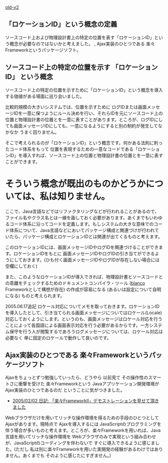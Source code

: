 [old-v2](ig050616-orig.html)

## 「ロケーションID」という概念の定義

ソースコード上および物理設計書上の特定の位置を表す「ロケーションID」という概念が必要なのではないかと考えました。 , Ajax実装のひとつである 楽々Frameworkというパッケージソフト。

## ソースコード上の特定の位置を示す 「ロケーションID」 という概念

ソースコード上の特定の位置を示すために「ロケーションID」という概念を導入する価値がある場面に巡り会いました。

比較的規模の大きいシステムでは、位置を示すために ログIDまたは画面メッセージIDを一意に保つようにルール決めを行い、それらIDを元にソースコード上の位置と物理設計書の位置とを一意に表すことがあります。ところが、ログIDにしても画面メッセージIDにしても、一意になるようにすると別の制約が発生してなかなか うまく回りません。

そこで考えられるのが「ロケーションID」という概念です。何かある法則に則ったコード体系をもって 位置を表現するための一意なコードである「ロケーションID」を導入すれば、ソースコード上の位置と物理設計書の位置とを一意に表すことができます。
# そういう概念が既出のものかどうかについては、私は知りません。

ここで、Java言語などではリファクタリングなどが行われることがあるので、ファイル名やクラス名とは一線を画しておく必要があります。あくまでもいわゆるコード体系に沿ってコードを定義します。もしシステムの大きな意味でのコード体系について、Java言語などにおいてパッケージ構成と関連づけが行われていたら、パッケージ構成とロケーションIDとは関連が出てくるものと考えます。

このロケーションIDには、画面メッセージIDやログIDを関連づけることができます。ロケーションIDをもとに 画面メッセージIDやログIDの引き当てができるようにしておきます。(ひも付く画面メッセージIDやログIDが存在しない場合には空欄にしておく)

また、このようなロケーションIDが導入できれば、物理設計書とソースコードとの乖離をチェックするためのドキュメントコンパイラ・ツール ([blanco](http://www.igapyon.jp/blanco/blanco.ja.html)
Frameworkとして構想が存在) の作成が容易になる (あるいは設定について自明になる) ものと考えられます。

2005.06.17追記 ロケール対応についてメモを取っておきます。ロケーションIDを導入したとして、引き当てられる画面メッセージについてはロケール(Locale)対応しておくようにします。というのも、画面メッセージはロケール対応を行うことによって各国語による画面表示対応を行う必要があるからです。一方システム保守を行う人が閲覧するであろうログメッセージについては、ロケール対応は必要なく 単に固定のロケールで動作して良いのです。

## Ajax実装のひとつである 楽々Frameworkというパッケージソフト

Ajaxをちょっとずつ勉強していったら、どうやら 以前見て その操作性のスマートさに衝撃を受けた 楽々Frameworkという Javaアプリケーション開発環境が
Ajax実装のひとつであるのだ ということに気がつきました。

* [2005/02/02 日記: 「楽々FrameworkII」デモストレーションを見せて頂きました](ig050202.html)

Webブラウザだけを用いてリッチな操作環境を得るための手段のひとつとして Ajaxがあります。現時点で Ajaxを導入するには JavaScriptのプログラミングを伴う場合が多いものと考えます。ところが、楽々Frameworkを用いれば、Java言語を用いてリッチな操作環境を
Webブラウザのみで実現という組み合わせが、JavaScriptのコーディングを伴わないで すぐに導入できるように感じました。(ただし 私は別に楽々Frameworkを用いた実開発の経験があるわけではありません。あくまでも そのように感じたにすぎません。)